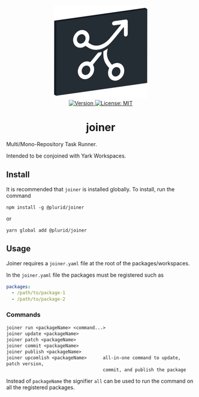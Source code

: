 <p align="center">
    <img src="https://raw.githubusercontent.com/plurid/joiner/master/about/identity/joiner-logo.png" height="250px">
    <br />
    <a target="_blank" href="https://www.npmjs.com/package/@plurid/joiner">
        <img src="https://img.shields.io/npm/v/@plurid/joiner.svg?logo=npm&colorB=1380C3&style=for-the-badge" alt="Version">
    </a>
    <a target="_blank" href="https://github.com/plurid/joiner/blob/master/LICENSE">
        <img src="https://img.shields.io/badge/license-MIT-blue.svg?colorB=1380C3&style=for-the-badge" alt="License: MIT">
    </a>
</p>



<h1 align="center">
    joiner
</h1>


Multi/Mono-Repository Task Runner.

Intended to be conjoined with Yark Workspaces.



## Install

It is recommended that `joiner` is installed globally. To install, run the command

```
npm install -g @plurid/joiner
```

or

```
yarn global add @plurid/joiner
```



## Usage

Joiner requires a `joiner.yaml` file at the root of the packages/workspaces.

In the `joiner.yaml` file the packages must be registered such as

``` yaml
packages:
  - /path/to/package-1
  - /path/to/package-2
```

### Commands

    joiner run <packageName> <command...>
    joiner update <packageName>
    joiner patch <packageName>
    joiner commit <packageName>
    joiner publish <packageName>
    joiner upcomlish <packageName>      all-in-one command to update, patch version,
                                        commit, and publish the package

Instead of `packageName` the signifier `all` can be used to run the command on all the registered packages.
